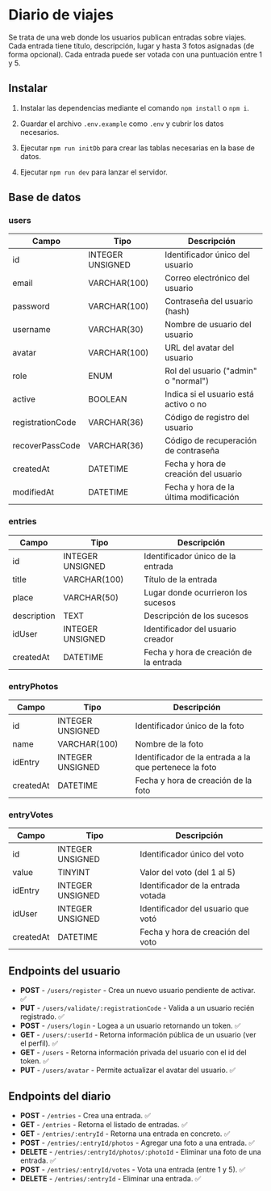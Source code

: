# Diario de viajes

Se trata de una web donde los usuarios publican entradas sobre viajes. Cada entrada tiene título, descripción, lugar y hasta 3 fotos asignadas (de forma opcional). Cada entrada puede ser votada con una puntuación entre 1 y 5.

## Instalar

1. Instalar las dependencias mediante el comando `npm install` o `npm i`.

2. Guardar el archivo `.env.example` como `.env` y cubrir los datos necesarios.

3. Ejecutar `npm run initDb` para crear las tablas necesarias en la base de datos.

4. Ejecutar `npm run dev` para lanzar el servidor.

## Base de datos

### users

| Campo            | Tipo             | Descripción                            |
| ---------------- | ---------------- | -------------------------------------- |
| id               | INTEGER UNSIGNED | Identificador único del usuario        |
| email            | VARCHAR(100)     | Correo electrónico del usuario         |
| password         | VARCHAR(100)     | Contraseña del usuario (hash)          |
| username         | VARCHAR(30)      | Nombre de usuario del usuario          |
| avatar           | VARCHAR(100)     | URL del avatar del usuario             |
| role             | ENUM             | Rol del usuario ("admin" o "normal")   |
| active           | BOOLEAN          | Indica si el usuario está activo o no  |
| registrationCode | VARCHAR(36)      | Código de registro del usuario         |
| recoverPassCode  | VARCHAR(36)      | Código de recuperación de contraseña   |
| createdAt        | DATETIME         | Fecha y hora de creación del usuario   |
| modifiedAt       | DATETIME         | Fecha y hora de la última modificación |

### entries

| Campo       | Tipo             | Descripción                            |
| ----------- | ---------------- | -------------------------------------- |
| id          | INTEGER UNSIGNED | Identificador único de la entrada      |
| title       | VARCHAR(100)     | Título de la entrada                   |
| place       | VARCHAR(50)      | Lugar donde ocurrieron los sucesos     |
| description | TEXT             | Descripción de los sucesos             |
| idUser      | INTEGER UNSIGNED | Identificador del usuario creador      |
| createdAt   | DATETIME         | Fecha y hora de creación de la entrada |

### entryPhotos

| Campo     | Tipo             | Descripción                                            |
| --------- | ---------------- | ------------------------------------------------------ |
| id        | INTEGER UNSIGNED | Identificador único de la foto                         |
| name      | VARCHAR(100)     | Nombre de la foto                                      |
| idEntry   | INTEGER UNSIGNED | Identificador de la entrada a la que pertenece la foto |
| createdAt | DATETIME         | Fecha y hora de creación de la foto                    |

### entryVotes

| Campo     | Tipo             | Descripción                        |
| --------- | ---------------- | ---------------------------------- |
| id        | INTEGER UNSIGNED | Identificador único del voto       |
| value     | TINYINT          | Valor del voto (del 1 al 5)        |
| idEntry   | INTEGER UNSIGNED | Identificador de la entrada votada |
| idUser    | INTEGER UNSIGNED | Identificador del usuario que votó |
| createdAt | DATETIME         | Fecha y hora de creación del voto  |

## Endpoints del usuario

-   **POST** - `/users/register` - Crea un nuevo usuario pendiente de activar. ✅
-   **PUT** - `/users/validate/:registrationCode` - Valida a un usuario recién registrado. ✅
-   **POST** - `/users/login` - Logea a un usuario retornando un token. ✅
-   **GET** - `/users/:userId` - Retorna información pública de un usuario (ver el perfil). ✅
-   **GET** - `/users` - Retorna información privada del usuario con el id del token. ✅
-   **PUT** - `/users/avatar` - Permite actualizar el avatar del usuario. ✅

## Endpoints del diario

-   **POST** - `/entries` - Crea una entrada. ✅
-   **GET** - `/entries` - Retorna el listado de entradas. ✅
-   **GET** - `/entries/:entryId` - Retorna una entrada en concreto. ✅
-   **POST** - `/entries/:entryId/photos` - Agregar una foto a una entrada. ✅
-   **DELETE** - `/entries/:entryId/photos/:photoId` - Eliminar una foto de una entrada. ✅
-   **POST** - `/entries/:entryId/votes` - Vota una entrada (entre 1 y 5). ✅
-   **DELETE** - `/entries/:entryId` - Eliminar una entrada. ✅
